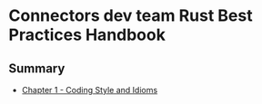 # Connectors dev team Rust Best Practices Handbook

## Summary
- [Chapter 1 - Coding Style and Idioms](./book/chapter_01.md)